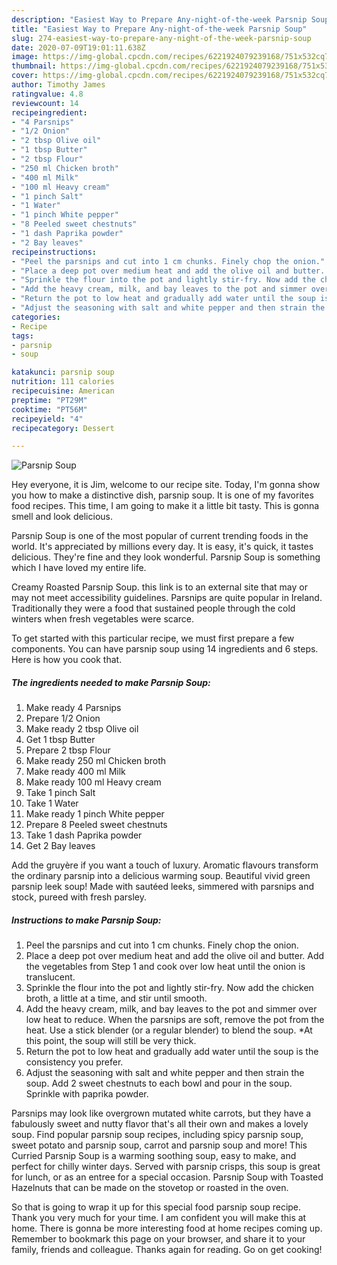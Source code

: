 ```yaml
---
description: "Easiest Way to Prepare Any-night-of-the-week Parsnip Soup"
title: "Easiest Way to Prepare Any-night-of-the-week Parsnip Soup"
slug: 274-easiest-way-to-prepare-any-night-of-the-week-parsnip-soup
date: 2020-07-09T19:01:11.638Z
image: https://img-global.cpcdn.com/recipes/6221924079239168/751x532cq70/parsnip-soup-recipe-main-photo.jpg
thumbnail: https://img-global.cpcdn.com/recipes/6221924079239168/751x532cq70/parsnip-soup-recipe-main-photo.jpg
cover: https://img-global.cpcdn.com/recipes/6221924079239168/751x532cq70/parsnip-soup-recipe-main-photo.jpg
author: Timothy James
ratingvalue: 4.8
reviewcount: 14
recipeingredient:
- "4 Parsnips"
- "1/2 Onion"
- "2 tbsp Olive oil"
- "1 tbsp Butter"
- "2 tbsp Flour"
- "250 ml Chicken broth"
- "400 ml Milk"
- "100 ml Heavy cream"
- "1 pinch Salt"
- "1 Water"
- "1 pinch White pepper"
- "8 Peeled sweet chestnuts"
- "1 dash Paprika powder"
- "2 Bay leaves"
recipeinstructions:
- "Peel the parsnips and cut into 1 cm chunks. Finely chop the onion."
- "Place a deep pot over medium heat and add the olive oil and butter. Add the vegetables from Step 1 and cook over low heat until the onion is translucent."
- "Sprinkle the flour into the pot and lightly stir-fry. Now add the chicken broth, a little at a time, and stir until smooth."
- "Add the heavy cream, milk, and bay leaves to the pot and simmer over low heat to reduce. When the parsnips are soft, remove the pot from the heat. Use a stick blender (or a regular blender) to blend the soup. *At this point, the soup will still be very thick."
- "Return the pot to low heat and gradually add water until the soup is the consistency you prefer."
- "Adjust the seasoning with salt and white pepper and then strain the soup. Add 2 sweet chestnuts to each bowl and pour in the soup. Sprinkle with paprika powder."
categories:
- Recipe
tags:
- parsnip
- soup

katakunci: parsnip soup 
nutrition: 111 calories
recipecuisine: American
preptime: "PT29M"
cooktime: "PT56M"
recipeyield: "4"
recipecategory: Dessert

---
```



![Parsnip Soup](https://img-global.cpcdn.com/recipes/6221924079239168/751x532cq70/parsnip-soup-recipe-main-photo.jpg)

Hey everyone, it is Jim, welcome to our recipe site. Today, I'm gonna show you how to make a distinctive dish, parsnip soup. It is one of my favorites food recipes. This time, I am going to make it a little bit tasty. This is gonna smell and look delicious.

Parsnip Soup is one of the most popular of current trending foods in the world. It's appreciated by millions every day. It is easy, it's quick, it tastes delicious. They're fine and they look wonderful. Parsnip Soup is something which I have loved my entire life.

Creamy Roasted Parsnip Soup. this link is to an external site that may or may not meet accessibility guidelines. Parsnips are quite popular in Ireland. Traditionally they were a food that sustained people through the cold winters when fresh vegetables were scarce.


To get started with this particular recipe, we must first prepare a few components. You can have parsnip soup using 14 ingredients and 6 steps. Here is how you cook that.

<!--inarticleads1-->

##### The ingredients needed to make Parsnip Soup:

1. Make ready 4 Parsnips
1. Prepare 1/2 Onion
1. Make ready 2 tbsp Olive oil
1. Get 1 tbsp Butter
1. Prepare 2 tbsp Flour
1. Make ready 250 ml Chicken broth
1. Make ready 400 ml Milk
1. Make ready 100 ml Heavy cream
1. Take 1 pinch Salt
1. Take 1 Water
1. Make ready 1 pinch White pepper
1. Prepare 8 Peeled sweet chestnuts
1. Take 1 dash Paprika powder
1. Get 2 Bay leaves


Add the gruyère if you want a touch of luxury. Aromatic flavours transform the ordinary parsnip into a delicious warming soup. Beautiful vivid green parsnip leek soup! Made with sautéed leeks, simmered with parsnips and stock, pureed with fresh parsley. 

<!--inarticleads2-->

##### Instructions to make Parsnip Soup:

1. Peel the parsnips and cut into 1 cm chunks. Finely chop the onion.
1. Place a deep pot over medium heat and add the olive oil and butter. Add the vegetables from Step 1 and cook over low heat until the onion is translucent.
1. Sprinkle the flour into the pot and lightly stir-fry. Now add the chicken broth, a little at a time, and stir until smooth.
1. Add the heavy cream, milk, and bay leaves to the pot and simmer over low heat to reduce. When the parsnips are soft, remove the pot from the heat. Use a stick blender (or a regular blender) to blend the soup. *At this point, the soup will still be very thick.
1. Return the pot to low heat and gradually add water until the soup is the consistency you prefer.
1. Adjust the seasoning with salt and white pepper and then strain the soup. Add 2 sweet chestnuts to each bowl and pour in the soup. Sprinkle with paprika powder.


Parsnips may look like overgrown mutated white carrots, but they have a fabulously sweet and nutty flavor that&#39;s all their own and makes a lovely soup. Find popular parsnip soup recipes, including spicy parsnip soup, sweet potato and parsnip soup, carrot and parsnip soup and more! This Curried Parsnip Soup is a warming soothing soup, easy to make, and perfect for chilly winter days. Served with parsnip crisps, this soup is great for lunch, or as an entree for a special occasion. Parsnip Soup with Toasted Hazelnuts that can be made on the stovetop or roasted in the oven. 

So that is going to wrap it up for this special food parsnip soup recipe. Thank you very much for your time. I am confident you will make this at home. There is gonna be more interesting food at home recipes coming up. Remember to bookmark this page on your browser, and share it to your family, friends and colleague. Thanks again for reading. Go on get cooking!
